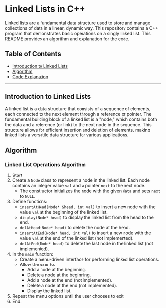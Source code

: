 # Linked Lists in C++

Linked lists are a fundamental data structure used to store and manage collections of data in a linear, dynamic way. This repository contains a C++ program that demonstrates basic operations on a singly linked list. This README provides an algorithm and explanation for the code.

## Table of Contents
- [Introduction to Linked Lists](#introduction-to-linked-lists)
- [Algorithm](#algorithm)
- [Code Explanation](#code-explanation)

---

## Introduction to Linked Lists

A linked list is a data structure that consists of a sequence of elements, each connected to the next element through a reference or pointer. The fundamental building block of a linked list is a "node," which contains both the data and a reference (or link) to the next node in the sequence. This structure allows for efficient insertion and deletion of elements, making linked lists a versatile data structure for various applications.

## Algorithm

### Linked List Operations Algorithm

1. Start
2. Create a `Node` class to represent a node in the linked list. Each node contains an integer value `val` and a pointer `next` to the next node.
   - The constructor initializes the node with the given `data` and sets `next` to `NULL`.
3. Define functions:
   - `insertAtHead(Node* &head, int val)` to insert a new node with the value `val` at the beginning of the linked list.
   - `display(Node* head)` to display the linked list from the head to the end.
   - `delAtHead(Node* head)` to delete the node at the head.
   - `insertAtEnd(Node* head, int val)` to insert a new node with the value `val` at the end of the linked list (not implemented).
   - `delAtEnd(Node* head)` to delete the last node in the linked list (not implemented).
4. In the `main` function:
   - Create a menu-driven interface for performing linked list operations.
   - Allow the user to:
     - Add a node at the beginning.
     - Delete a node at the beginning.
     - Add a node at the end (not implemented).
     - Delete a node at the end (not implemented).
     - Display the linked list.
5. Repeat the menu options until the user chooses to exit.
6. End.
